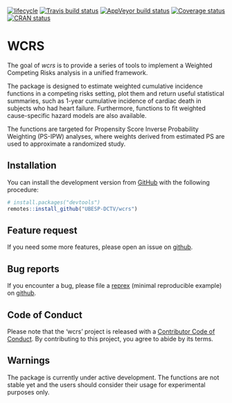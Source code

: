 
<!-- README.md is generated from README.Rmd. Please edit that file -->

<!-- badges: start -->

[![lifecycle](https://img.shields.io/badge/lifecycle-maturing-blue.svg)](https://www.tidyverse.org/lifecycle/#maturing)
[![Travis build
status](https://travis-ci.com/UBESP-DCTV/wcrs.svg?branch=master)](https://travis-ci.com/UBESP-DCTV/wcrs)
[![AppVeyor build
status](https://ci.appveyor.com/api/projects/status/github/UBESP-DCTV/wcrs?branch=master&svg=true)](https://ci.appveyor.com/project/UBESP-DCTV/wcrs)
[![Coverage
status](https://codecov.io/gh/UBESP-DCTV/wcrs/branch/master/graph/badge.svg)](https://codecov.io/gh/UBESP-DCTV/wcrs)
[![CRAN
status](https://www.r-pkg.org/badges/version/wcrs)](https://cran.r-project.org/package=wcrs)
<!-- badges: end -->

# WCRS

The goal of *wcrs* is to provide a series of tools to implement a
Weighted Competing Risks analysis in a unified framework.

The package is designed to estimate weighted cumulative incidence
functions in a competing risks setting, plot them and return useful
statistical summaries, such as 1-year cumulative incidence of cardiac
death in subjects who had heart failure. Furthermore, functions to fit
weighted cause-specific hazard models are also available.

The functions are targeted for Propensity Score Inverse Probability
Weighting (PS-IPW) analyses, where weights derived from estimated PS are
used to approximate a randomized study.

## Installation

You can install the development version from
[GitHub](https://github.com/) with the following procedure:

``` r
# install.packages("devtools")
remotes::install_github("UBESP-DCTV/wcrs")
```

## Feature request

If you need some more features, please open an issue on
[github](https://github.com/UBESP-DCTV/wcrs/issues).

## Bug reports

If you encounter a bug, please file a
[reprex](https://github.com/tidyverse/reprex) (minimal reproducible
example) on [github](https://github.com/UBESP-DCTV/wcrs/issues).

## Code of Conduct

Please note that the ‘wcrs’ project is released with a [Contributor Code
of Conduct](.github/CODE_OF_CONDUCT.md). By contributing to this
project, you agree to abide by its terms.

## Warnings

The package is currently under active development. The functions are not
stable yet and the users should consider their usage for experimental
purposes only.
